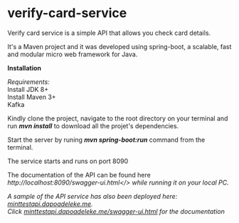 # verify-card-service

Verify card service is a simple API that allows you check card details.

It's a Maven project and it was developed using spring-boot, a scalable, fast and modular micro web framework for Java.

<b>Installation</b>

<i>Requirements:</i><br>
Install JDK 8+ <br>
Install Maven 3+ <br>
Kafka


Kindly clone the project, navigate to the root directory on your terminal and run <b><i>mvn install</i></b> to download all the projet's dependencies. 

Start the server by runing <b><i>mvn spring-boot:run</i></b> command from the terminal.

The service starts and runs on port 8090

The documentation of the API can be found here <i>http://localhost:8090/swagger-ui.html</> while running it on your local PC.

A sample of the API service has also been deployed here: <a href="minttestapi.dapoadeleke.me">minttestapi.dapoadeleke.me</a>. <br>
Click <a href="minttestapi.dapoadeleke.me/swagger-ui.html">minttestapi.dapoadeleke.me/swagger-ui.html</a> for the documentation
